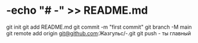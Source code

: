# -echo "# -" >> README.md 
git init 
git add README.md 
git commit -m "first commit" 
git branch -M main 
git remote add origin git@github.com:Жазгульс/-.git
 git push - ты главный
